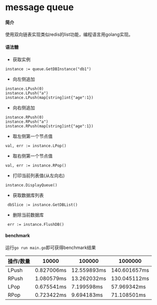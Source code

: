 # message queue

#### 简介

使用双向链表实现类似redis的list功能，编程语言用golang实现。

#### 语法糖

* 获取实例

```golang
instance := queue.GetDBInstance("db1")
```

* 向左侧追加

```golang
instance.LPush(0)
instance.LPush("a")
instance.LPush(map[string]int{"age":1})
```

* 向右侧追加

```golang
instance.RPush(0)
instance.RPush("a")
instance.RPush(map[string]int{"age":1})
```

* 取左侧第一个节点值

```golang
val, err := instance.LPop()
```

* 取右侧第一个节点值

```golang
val, err := instance.RPop()
```

* 打印当前列表值(从左向右)

```golang
instance.DisplayQueue()
```

* 获取数据库列表

```golang
 dbSlice := instance.GetDBList()
```

* 删除当前数据库

```golang
 err := instance.FlushDB()
```

#### benchmark

运行`go run main.go`即可获得benchmark结果

| 操作/数量 | 10000      | 100000      | 1000000      |
| --------- | ---------- | ----------- | ------------ |
| LPush     | 0.827006ms | 12.559893ms | 140.601657ms |
| RPush     | 1.080579ms | 13.262032ms | 130.045112ms |
| LPop      | 0.675541ms | 7.199598ms  | 57.969342ms  |
| RPop      | 0.723422ms | 9.694183ms  | 71.108501ms  |

